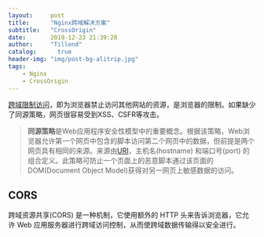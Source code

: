 ```yaml
---
layout:     post
title:      "Nginx跨域解决方案"
subtitle:   "CrossOrigin"
date:       2019-12-23 21:39:28
author:     "Tillend"
catalog:      true
header-img: "img/post-bg-alitrip.jpg"
tags:
    - Nginx
    - CrossOrigin
---
```


[跨域限制访问](https://blog.csdn.net/why_still_confused/article/details/103218785)，即为浏览器禁止访问其他网站的资源，是浏览器的限制。如果缺少了同源策略，网页很容易受到XSS、CSFR等攻击。


> **同源策略**是Web应用程序安全性模型中的重要概念。根据该策略，Web浏览器允许第一个网页中包含的脚本访问第二个网页中的数据，但前提是两个网页具有相同的来源。来源由[URI](https://en.wikipedia.org/wiki/Uniform_Resource_Identifier)，主机名(hostname) 和端口号(port) 的组合定义。此策略可防止一个页面上的恶意脚本通过该页面的DOM(Document Object Model)获得对另一网页上敏感数据的访问。

## CORS
跨域资源共享(CORS) 是一种机制，它使用额外的 HTTP 头来告诉浏览器，它允许 Web 应用服务器进行跨域访问控制，从而使跨域数据传输得以安全进行。
